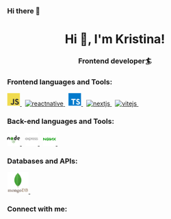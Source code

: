 ### Hi there 👋

<h1 align="center">Hi 👋, I'm Kristina!</h1>
<h3 align="center">Frontend developer🏄 </h3>

<h3  align="left">Frontend languages and Tools:</h3>
<p align="left">
<a href="https://developer.mozilla.org/en-US/docs/Web/JavaScript"> <img src="https://raw.githubusercontent.com/devicons/devicon/master/icons/javascript/javascript-original.svg" alt="javascript" width="30" height="30" /> </a> &nbsp;
<a href="https://reactjs.org/"> <img src="https://reactnative.dev/img/header_logo.svg" alt="reactnative" width="30" height="30" /> </a> &nbsp;  
<a href="https://www.typescriptlang.org/"> <img src="https://raw.githubusercontent.com/devicons/devicon/master/icons/typescript/typescript-original.svg" alt="typescript" width="30" height="30" /> </a> &nbsp;
<a href="https://nextjs.org/"> <img src="https://cdn.worldvectorlogo.com/logos/nextjs-2.svg" alt="nextjs" width="30" height="30" /> </a> &nbsp;
<a href="https://vitejs.dev"> <img src="https://vitejs.dev/logo.svg" alt="vitejs" width="30" height="30" /> </a> &nbsp;
</p>

<h3 align="left">Back-end languages and Tools:</h3>

<p align="left">
<a href="https://nodejs.org"> <img src="https://raw.githubusercontent.com/devicons/devicon/master/icons/nodejs/nodejs-original-wordmark.svg" alt="nodejs" width="30" height="30" /> </a> &nbsp;
<a href="https://expressjs.com"> <img src="https://raw.githubusercontent.com/devicons/devicon/master/icons/express/express-original-wordmark.svg" alt="express" width="30" height="30" /> </a> &nbsp;
<a href="https://www.nginx.com"> <img src="https://raw.githubusercontent.com/devicons/devicon/master/icons/nginx/nginx-original.svg" alt="nginx" width="30" height="30" /> </a> &nbsp;
</p>

<h3  align="left">Databases and APIs:</h3>

<p align="left">
<a href="https://www.mongodb.com/"> <img src="https://raw.githubusercontent.com/devicons/devicon/master/icons/mongodb/mongodb-original-wordmark.svg" alt="mongodb" width="50" height="50" /> </a> &nbsp;
</p>

<h3  align="left">Connect with me:</h3>


<!--
**kristinamagichub/kristinamagichub** is a ✨ _special_ ✨ repository because its `README.md` (this file) appears on your GitHub profile.

Here are some ideas to get you started:

- 🔭 I’m currently working on ...
- 🌱 I’m currently learning ...
- 👯 I’m looking to collaborate on ...
- 🤔 I’m looking for help with ...
- 💬 Ask me about ...
- 📫 How to reach me: ...
- 😄 Pronouns: ...
- ⚡ Fun fact: ...

- 👋 Hi, I’m @codesorceress
- 👀 I’m interested in ...

- 💞️ I’m looking to collaborate on ...
-->

